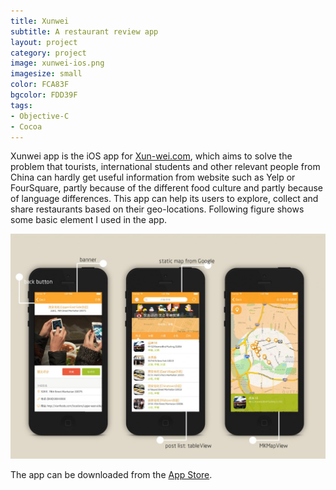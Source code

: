 ```yaml
---
title: Xunwei
subtitle: A restaurant review app
layout: project
category: project
image: xunwei-ios.png
imagesize: small
color: FCA83F
bgcolor: FDD39F
tags:
- Objective-C
- Cocoa
---
```


Xunwei app is the iOS app for [Xun-wei.com][1], which aims to solve the problem that tourists, international students and other relevant people from China can hardly get useful information from website such as Yelp or FourSquare, partly because of the different food culture and partly because of language differences. This app can help its users to explore, collect and share restaurants based on their geo-locations. Following figure shows some basic element I used in the app.

![](/images/xunwei.jpg)

The app can be downloaded from the [App Store][2].

[1]:http://xun-wei.com/
[2]:https://itunes.apple.com/us/app/xun-wei-mei-guo-mei-guo-can/id944485146?ls=1&mt=8


